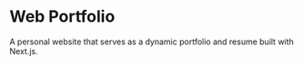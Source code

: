 # Web Portfolio
A personal website that serves as a dynamic portfolio and resume built with Next.js.